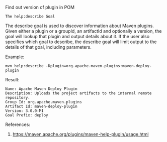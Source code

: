 Find out version of plugin in POM

```
The help:describe Goal
```

The describe goal is used to discover information about Maven plugins. Given either a plugin or a groupId, an artifactId and optionally a version, the goal will lookup that plugin and output details about it. If the user also specifies which goal to describe, the describe goal will limit output to the details of that goal, including parameters.


Example:
```
mvn help:describe -Dplugin=org.apache.maven.plugins:maven-deploy-plugin
```
Result:

```
Name: Apache Maven Deploy Plugin
Description: Uploads the project artifacts to the internal remote repository.
Group Id: org.apache.maven.plugins
Artifact Id: maven-deploy-plugin
Version: 3.0.0-M1
Goal Prefix: deploy
```


References:
1. https://maven.apache.org/plugins/maven-help-plugin/usage.html
